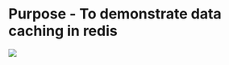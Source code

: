 # Purpose - **To demonstrate data caching in redis**

<img src="https://backendless.com/wp-content/uploads/2022/12/How-Redis-typically-works.png">
